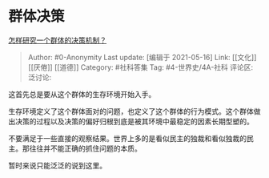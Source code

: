 # 群体决策
[怎样研究一个群体的决策机制？](https://www.zhihu.com/question/436132873/answer/1655201862)

> Author: #0-Anonymity
> Last update: [编辑于 2021-05-16]
> Link: [[文化]] [[厌倦]] [[道德]]
> Category: #社科答集
> Tag: #4-世界史/4A-社科
> 评论区:
> 泛讨论:

这首先总是要从这个群体的生存环境开始入手。

生存环境定义了这个群体面对的问题，也定义了这个群体的行为模式。这个群体做出决策的过程以及决策的偏好归根到底是被其环境中最稳定的因素长期型塑的。

不要满足于一些直接的观察结果。世界上多的是看似民主的独裁和看似独裁的民主。那往往并不能正确的抓住问题的本质。

暂时来说只能泛泛的说到这里。
